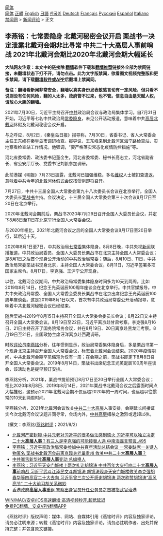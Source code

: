  <!-- 面包屑导航 --> <div class="breadcrumb"><!-- GTranslate: https://gtranslate.io/ -->  <div class="switcher notranslate">  <div class="selected">  <a href="#" onclick="return false;"> 简体</a>  </div>  <div class="option">  <a href="https://www.bannedbook.org" onclick="doGTranslate('zh-CN|zh-CN');jQuery('div.switcher div.selected a').html(jQuery(this).html());return false;" title="简体中文" class="nturl selected"> 简体</a>  <a href="https://www.bannedbook.org/zh-tw/" onclick="doGTranslate('zh-CN|zh-TW');jQuery('div.switcher div.selected a').html(jQuery(this).html());return false;" title="繁體中文" class="nturl"> 正體</a>  <a href="https://www.bannedbook.org/en/" onclick="doGTranslate('zh-CN|en');jQuery('div.switcher div.selected a').html(jQuery(this).html());return false;" title="English" class="nturl"> English</a>  <a href="https://www.bannedbook.org/ja/" onclick="doGTranslate('zh-CN|ja');jQuery('div.switcher div.selected a').html(jQuery(this).html());return false;" title="日本語" class="nturl"> 日語</a>  <a href="https://www.bannedbook.org/ko/" onclick="doGTranslate('zh-CN|ko');jQuery('div.switcher div.selected a').html(jQuery(this).html());return false;" title="한국어" class="nturl"> 한국어</a>  <a href="https://www.bannedbook.org/de/" onclick="doGTranslate('zh-CN|de');jQuery('div.switcher div.selected a').html(jQuery(this).html());return false;" title="Deutsch" class="nturl"> Deutsch</a>  <a href="https://www.bannedbook.org/fr/" onclick="doGTranslate('zh-CN|fr');jQuery('div.switcher div.selected a').html(jQuery(this).html());return false;" title="Français" class="nturl"> Français</a>  <a href="https://www.bannedbook.org/ru/" onclick="doGTranslate('zh-CN|ru');jQuery('div.switcher div.selected a').html(jQuery(this).html());return false;" title="Русский" class="nturl"> Русский</a>  <a href="https://www.bannedbook.org/es/" onclick="doGTranslate('zh-CN|es');jQuery('div.switcher div.selected a').html(jQuery(this).html());return false;" title="Español" class="nturl"> Español</a>  <a href="https://www.bannedbook.org/it/" onclick="doGTranslate('zh-CN|it');jQuery('div.switcher div.selected a').html(jQuery(this).html());return false;" title="Italiano" class="nturl"> Italiano</a>  </div>  </div>      <div class='breadcrumb-sub'><!-- Breadcrumb NavXT 6.3.0 --> <a href="https://www.bannedbook.org/" class="home">禁闻网</a> &gt; <a href="https://www.bannedbook.org/bnews/comments/" class="category">新闻评论</a> &gt; 正文</div></div><h2>李燕铭：七常委隐身 北戴河秘密会议开启 栗战书一决定泄露北戴河会期非比寻常 中共二十大高层人事前哨战 2021年北戴河会期比2020年北戴河会期大幅延长</h2> <p class="notice"><b>大陆网友注意：本文中的链接除 <a href="https://github.com/bannedbook/fanqiang" >翻墙</a>软件下载和<a href="https://github.com/killgcd/justmysocks/blob/master/README.md">翻墙推荐</a>链接外全部为禁网链接，未翻墙状态下打不开，请勿点击。此为文字版禁闻，欲看图文视频完整版和更多禁闻，请下载<a href="https://github.com/bannedbook/fanqiang">翻墙软件或APP</a>后翻墙上禁闻网。</p><p>备注：翻墙看新闻非常安全，翻墙以真实身份发表敏感言论有一定风险，但只看不说则没有任何风险，翻的人太多，政府管不过来，也不管。信息自由是天赋人权，请放心大胆的翻墙。</b></p>  <div class="entry"> <p></p> <p>2021年7月30日&#65292;习近平主持召开<a href="https://www.bannedbook.org/bnews/tag/%e4%b8%ad%e5%85%b1/" class="st_tag internal_tag" rel="tag" title="标签 中共 下的日志">中共</a>政治局会议与政治局集体学习&#12290;自7月31日开始&#65292;习近平等七名中共政治局<a href="https://www.bannedbook.org/bnews/tag/%e5%b8%b8%e5%a7%94/" class="st_tag internal_tag" rel="tag" title="标签 常委 下的日志">常委</a><a href="https://www.bannedbook.org/bnews/tag/%E9%9A%90%E8%BA%AB/" class="st_tag internal_tag" rel="tag" title="标签 隐身 下的日志">隐身</a>&#65292;未见公开活动报道&#65292;意味着中共<span class='wp_keywordlink_affiliate'><a href="https://www.bannedbook.org/bnews/ccpdope/" title="中共高层内幕" target="_blank">高层</a></span><a href="https://www.bannedbook.org/bnews/tag/%E5%8C%97%E6%88%B4%E6%B2%B3/" class="st_tag internal_tag" rel="tag" title="标签 北戴河 下的日志">北戴河</a>休假及北戴河秘密会议开启&#12290;</p> <p>     与之呼应&#65292;8月2日&#65292;&#12298;秦皇岛日报&#12299;报导称&#65292;7月30日&#65292;省委书记&#12289;省人大常委会主任王东峰在秦皇岛市调研检查&#12290;报导说&#65292;王东峰来到北戴河区海宁路检查站&#65292;实地察看检查站工作情况&#12290;他强调&#65292;&#8220;要严格落实常态化疫情防控措施&#8221;等&#12290;</p> <p>河北省委常委&#12289;政法委书记董仚生&#65292;河北省委常委&#12289;秘书长高志立&#65292;河北省副省长&#12289;省公安厅厅长&#12289;党委书记刘凯参加调研&#12290;<br />&nbsp;<br />此前港媒&#12298;明报&#12299;7月23日披露&#65292;北戴河已加强维稳&#65292;多名<span class='wp_keywordlink_affiliate'><a href="https://www.bannedbook.org/bnews/weiquan/" title="维权" target="_blank">维权</a></span>人士被扣查遣返&#65292;意味着中共今年的北戴河休假式会议按惯例即将召开&#12290;&nbsp; </p>  <p>   7月27日&#65292;中共十三届全国人大常委会第九十八次委员长会议在北京举行&#12290;全国人大委员长<a href="https://www.bannedbook.org/bnews/tag/%e6%a0%97%e6%88%98%e4%b9%a6/" class="st_tag internal_tag" rel="tag" title="标签 栗战书 下的日志">栗战书</a>主持&#12290;会议决定&#65292;十三届全国人大常委会第三十次会议8月17日至20日在北京举行&#12290;</p> <p>2020年北戴河会期前后&#65292;栗战书2020年7月29日召开全国人大委员长会议&#65292;并定下8月8日至11日在北京举行全国人大常委会议&#12290;</p> <p>与2020年相比&#65292;2021年北戴河会议之后的全国人大常委会议8月17日至20日举行&#65292;延后近十天&#12290;</p> <p>2020年8月1日至7日&#65292;中共政治局<a href="https://www.bannedbook.org/bnews/tag/%e4%b8%83%e5%b8%b8%e5%a7%94/" class="st_tag internal_tag" rel="tag" title="标签 七常委 下的日志">七常委</a>集体隐身&#12290;8月8日晚&#65292;中共央视<span class='wp_keywordlink_affiliate'><a href="https://www.bannedbook.org/" title="新闻">新闻</a></span>联播报道&#65292;中共政治局委员&#12289;全国人大委员长栗战书在北京主持全国人大常委会议&#65307;是8月1日之后首个现身公开活动的中共政治局常委&#65307;随后&#65292;8月10日&#12289;11日&#65292;中共政治局常委栗战书现身北京&#65292;主持全国人大常委会议&#12290;8月11日&#65292;习近平签署多项国家主席令&#12290;8月17日&#65292;李克强&#12289;王沪宁公开现身&#12290;</p>  <p>   以往&#65292;北戴河会议期间&#65292;中共政治局常委集体隐身时间多为10天到两周&#12290;比如2019年8月14日&#65292;纪念王光英诞辰100周年座谈会在北京举行&#12290;中共官媒报导&#65292;中共中央政治局常委&#12289;全国人大常委会委员长栗战书在北京出席纪念王光英诞辰100周年座谈会&#12290;这是2019年8月1日以来&#65292;首次有中共政治局常委公开活动报导&#65292;意味着中共北戴河秘密会议已经结束&#12290;</p> <p>随后栗战书2019年8月15日主持召开全国人大常委会委员长会议&#65307;8月22日又主持召开全国人大常委会议&#12290;8月19日至22日&#65292;习近平离京赴甘肃考察&#12290;李克强8月16日&#12289;21日主持召开了国务院常务会议&#65292;并在8月19日&#12289;20日离京赴黑龙江考察&#12290;8月19日至21日&#65292;全国政协主席汪洋离京赴西藏调研&#12290;</p> <p>时政<span class='wp_keywordlink_affiliate'><a href="https://www.bannedbook.org/bnews/comments/" title="新闻评论" target="_blank">评论</a></span>员<a href="https://www.bannedbook.org/bnews/tag/%e6%9d%8e%e7%87%95%e9%93%ad/" class="st_tag internal_tag" rel="tag" title="标签 李燕铭 下的日志">李燕铭</a>分析&#65292;往年惯例显示&#65292;政治局常委集体隐身后&#65292;多是栗战书第一个现身北京主持召开全国人大常委会议&#65292;标志着北戴河会议结束&#12290;2020年疫情期间&#65292;中共北戴河会期罕见缩短为仅有一周&#65307;在会期之前&#65292;栗战书即定下8月8日召开全国人大常委会议&#12290;2019年8月14日&#65292;栗战书出席纪念王光英诞辰100周年座谈会&#65292;该活动也是提早预订安排&#12290;</p> <p>   李燕铭分析&#65292;2021年&#65292;栗战书提前预订8月17日至20日举行全国人大常委会议&#65307;相比2020年8月8日&#12289;2019年8月14日&#65292;2021年栗战书北戴河会议之后露面时间点大幅推迟&#65292;这预示2021年北戴河会期不仅远超2020年的一周时间&#65292;也远超以往惯常的10天到两周时间&#12290;</p>  <p>李燕铭分析&#65292;2021年北戴河会议攸关<a href="https://www.bannedbook.org/bnews/tag/%e4%b8%ad%e5%85%b1%e4%ba%8c%e5%8d%81%e5%a4%a7/" class="st_tag internal_tag" rel="tag" title="标签 中共二十大 下的日志">中共二十大</a><a href="https://www.bannedbook.org/bnews/tag/%E9%AB%98%E5%B1%82/" class="st_tag internal_tag" rel="tag" title="标签 高层 下的日志">高层</a>人事安排&#65292;会期延长间接证实今次北戴河会议议题非同寻常&#65292;会场内外&#65292;<span class='wp_keywordlink_affiliate'><a href="https://www.bannedbook.org/bnews/ccpdope/" title="中共高层" target="_blank">中共高层</a></span>搏杀之激烈或远超以往&#12290;</p> <p>&#65288;撰文&#65306;李燕铭/<a href="https://www.bannedbook.org/bnews/tag/%e7%87%95%e9%93%ad%e6%97%b6%e8%af%84/" class="st_tag internal_tag" rel="tag" title="标签 燕铭时评 下的日志">燕铭时评</a>&#65307;2021/8/2&#65289;</p> <ul class='op-related-articles' title='相关阅读'> <li><a href='https://www.bannedbook.org/bnews/comments/20210729/1596041.html' target='_blank'>北戴河严密封锁 中共元老对习近平的很多做法感到恼火 习近平可以独立决定二十大<b>高层人事</b>？有三人是李克强的可能接替人选 中南海谣言预言_495</a></li> <li><a href='https://www.bannedbook.org/bnews/comments/20210714/1586713.html' target='_blank'>李燕铭：习近平率政治局常委参加中共百年活动总结会议 一常委缺席一关键人物匿名 栗战书北戴河会前离京现身老巢贵州 攸关中共二十大<b>高层人事</b>？</a></li> <li><a href='https://www.bannedbook.org/bnews/cbnews/20210707/1582218.html' target='_blank'>中共喉舌新华社<b>高层人事</b>变动 总编换人</a></li> <li><a href='https://www.bannedbook.org/bnews/comments/20210702/1578927.html' target='_blank'>李燕铭：习近平天安门城楼上两次礼让胡锦涛 中共百年大庆打响二十大<b>高层人事</b>前哨战 习近平武斗江泽民文斗胡锦涛 胡锦涛现身天安门城楼攸关李克强胡春华等四高官二十大去向 习近平曾三次公开感谢胡锦涛 两次称赞胡锦涛“高风亮节” 二十大前习胡关系微妙</a></li> <li><a href='https://www.bannedbook.org/bnews/cnnews/hknews/20210626/1574519.html' target='_blank'>香港政府<b>高层人事</b>重组 警察出身官员升任公务员之首被指武官治港</a></li> </ul> <p class="texttj"> <a href="https://github.com/bannedbook/fanqiang/wiki/V2ray%E6%9C%BA%E5%9C%BA" target="_blank">WIN/MAC/安卓/iOS高速翻墙:高清视频秒开,超低延迟</a><br/> <a href="https://github.com/bannedbook/fanqiang/wiki/%E7%A6%81%E9%97%BB%E7%BD%91%E5%AE%89%E5%8D%93%E7%BF%BB%E5%A2%99%E6%96%B0%E9%97%BBAPP" target="_blank">免费PC翻墙、安卓VPN翻墙APP</a></p><p>&#12298;燕铭时评&#12299;版权声明&#65306;媒体&#12289;网站&#12289;自媒体引用&#12298;燕铭时评&#12299;内容及独家评论&#65292;请务必注明来源&#65307;转载&#12298;燕铭时评&#12299;内容及独家评论&#65292;请务必註明作者&#12289;出处并保持完整&#65307;并包含原文链接&#12290;</p> <a name='sharetosocial'></a>  <div style="margin-bottom:5px;padding-bottom:5px;clear:both"> <div id="archive-pix-1" class="banner-ads"> <!-- AuctionX Display platform tag START --> <div id="26318x728x90x621x_ADSLOT2" clicktrack="%%CLICK_URL_ESC%%"></div> <!-- AuctionX Display platform tag END --> </div> <div id="archive-pix-2" class="banner-ads"> <!-- AuctionX Display platform tag START --> <div id="26315x300x250x621x_ADSLOT2" clicktrack="%%CLICK_URL_ESC%%"></div> <!-- AuctionX Display platform tag END --> </div> </div>  <div id="archive-pix-1" class="banner-ads"> <!-- AuctionX Display platform tag START --> <div id="26318x728x90x621x_ADSLOT3" clicktrack="%%CLICK_URL_ESC%%"></div> <!-- AuctionX Display platform tag END --> </div> </div><!--END ENTRY--> 